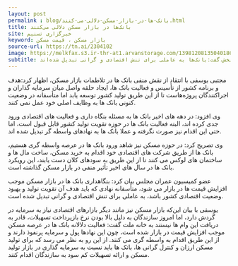 ```yaml
---
layout: post
permalink : blog/بانک-ها-در-بازار-مسکن-دلالی-می-کنند.html
title: بانک‌ها در بازار مسکن دلالی می‌کنند
site: خبرگزاری تسنیم
keyword: بازار مسکن ، قیمت مسکن
source-url: https://tn.ai/2304102
image: https://melkfax.s3.ir-thr-at1.arvanstorage.com/1398120813504018619797484.jpg
subtitle: عضو کمیسیون عمران مجلس با انتقاد از فعالیت دلالانه بانک ها در بازار مسکن و افزایش قیمت در این بخش،گفت:بانک‌ها به عاملی برای تنش اقتصادی و گرانی تبدیل شده‌اند.
---
```

مجتبی یوسفی با انتقاد از نقش منفی بانک ها در تلاطمات بازار مسکن، اظهار کرد:هدف و برنامه کشور از تأسیس و فعالیت بانک ها، ایجاد حلقه واصل میان سرمایه گذاران و اجراکنندگان پروژه‌هاست تا از این طریق تولید کشور توسعه یابد اما متأسفانه در وضعیت کنونی بانک ها به وظایف اصلی خود عمل نمی کنند.

وی افزود: در دهه های اخیر بانک ها به مسئله بنگاه داری و فعالیت های اقتصادی ورود جدی کرده اند، البته فعالیت بانک ها در حوزه تقویت تولید کشور قابل قبول است، اما حتی این اقدام نیز صورت نگرفته و عملا بانک ها به نهادهای واسطه گر تبدیل شده اند.

وی تصریح کرد: در حوزه مسکن نیز شاهد ورود بانک ها در عرصه واسطه گری هستیم، بانک ها از طریق شرکت های اقتصادی خود اقدام به خرید مسکن، ساخت مال ها و ساختمان های لوکس می کنند تا از این طریق به سودهای کلان دست یابند، این رویکرد بانک ها در سال های اخیر تأثیر منفی در بازار مسکن گذاشته است.

عضو کمیسیون عمران مجلس بیان کرد: بنگاهداری بانک ها در بازار مسکن موجب افزایش قیمت ها در بازار می شود، متأسفانه نهادی که باید هدف آن تقویت تولید و بهبود وضعیت اقتصادی کشور باشد، به عاملی برای تنش اقتصادی و گرانی تبدیل شده است.

یوسفی با بیان این‌که بازار مسکن نیز مانند دیگر بازارهای اقتصادی نیاز به سرمایه در گردش دارد، اما امروز سازندگان به دلیل بالا بودن نرخ بازپرداخت تسهیلات، قادر به دریافت این وام ها نیستند به خانه ملت گفت: فعالیت دلالانه بانک ها در عرصه مسکن موجب افزایش قیمت در بازار شده است، چون این نهادها پول و سرمایه پرنفوذ دارند و از این طریق اقدام به واسطه گری می کنند. از این رو به نظر می رسد که برای تولید مسکن ارزان و کنترل گرانی ها، بانک ها باید نسبت به سرمایه گذاری در بازار تولید مسکن و ارائه تسهیلات کم سود به سازندگان اقدام کنند.